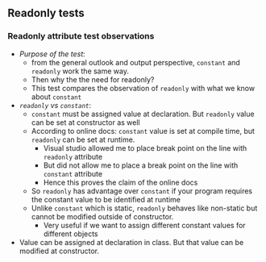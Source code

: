 ## Readonly tests
### Readonly attribute test observations
- _Purpose of the test_:
  - from the general outlook and output perspective, `constant` and `readonly` work the same way.
  - Then why the the need for readonly?
  - This test compares the observation of `readonly` with what we know about `constant`
- _`readonly` vs `constant`_:
  - `constant` must be assigned value at declaration. But `readonly` value can be set at constructor as well
  - According to online docs: `constant` value is set at compile time, but `readonly` can be set at runtime.
    - Visual studio allowed me to place break point on the line with `readonly` attribute
    - But did not allow me to place a break point on the line with `constant` attribute
    - Hence this proves the claim of the online docs
  - So `readonly` has advantage over `constant` if your program requires the constant value to be identified at runtime
  - Unlike `constant` which is static, `readonly` behaves like non-static but cannot be modified outside of constructor.
    - Very useful if we want to assign different constant values for different objects
- Value can be assigned at declaration in class. But that value can be modified at constructor.
